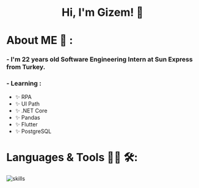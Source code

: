 
<div align="center">
  <h1 align="center">
    Hi, I'm Gizem! 👋 <br>
     </h1>
</div>

# About ME 💬 :

### - I'm 22 years  old Software Engineering Intern at Sun Express from Turkey.

### - Learning :
- ✨ RPA
- ✨ UI Path
- ✨ .NET Core
- ✨ Pandas
- ✨ Flutter
- ✨ PostgreSQL



# Languages & Tools 👨‍💻 🛠:




![skills](https://skillicons.dev/icons?i=html,css,js,php,mysql,py,vim,md,git,bash,vscode,flutter,net,visualstudio,postgresql,java,unity,cs,dart,arduino,linux&theme=light)
